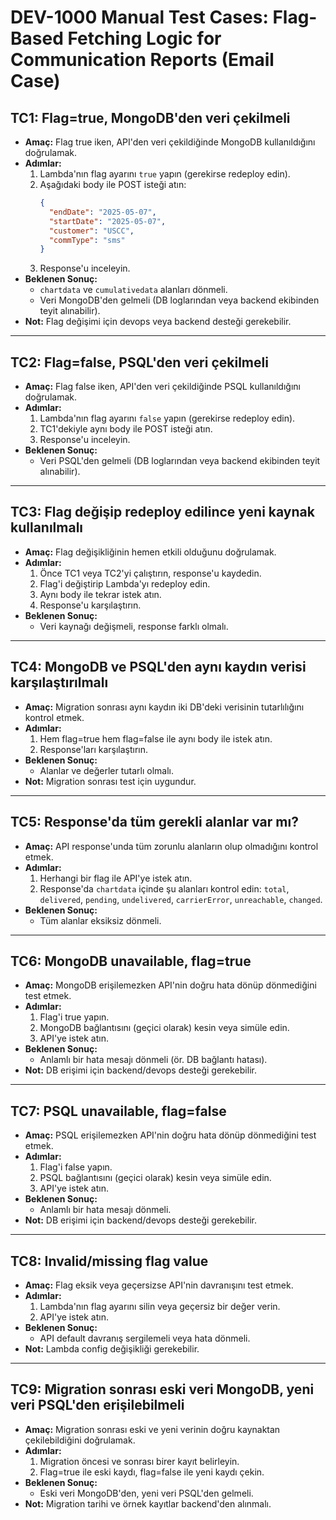 # DEV-1000 Manual Test Cases: Flag-Based Fetching Logic for Communication Reports (Email Case)

## TC1: Flag=true, MongoDB'den veri çekilmeli
- **Amaç:** Flag true iken, API'den veri çekildiğinde MongoDB kullanıldığını doğrulamak.
- **Adımlar:**
  1. Lambda'nın flag ayarını `true` yapın (gerekirse redeploy edin).
  2. Aşağıdaki body ile POST isteği atın:
     ```json
     {
       "endDate": "2025-05-07",
       "startDate": "2025-05-07",
       "customer": "USCC",
       "commType": "sms"
     }
     ```
  3. Response'u inceleyin.
- **Beklenen Sonuç:**
  - `chartdata` ve `cumulativedata` alanları dönmeli.
  - Veri MongoDB'den gelmeli (DB loglarından veya backend ekibinden teyit alınabilir).
- **Not:** Flag değişimi için devops veya backend desteği gerekebilir.

---

## TC2: Flag=false, PSQL'den veri çekilmeli
- **Amaç:** Flag false iken, API'den veri çekildiğinde PSQL kullanıldığını doğrulamak.
- **Adımlar:**
  1. Lambda'nın flag ayarını `false` yapın (gerekirse redeploy edin).
  2. TC1'dekiyle aynı body ile POST isteği atın.
  3. Response'u inceleyin.
- **Beklenen Sonuç:**
  - Veri PSQL'den gelmeli (DB loglarından veya backend ekibinden teyit alınabilir).

---

## TC3: Flag değişip redeploy edilince yeni kaynak kullanılmalı
- **Amaç:** Flag değişikliğinin hemen etkili olduğunu doğrulamak.
- **Adımlar:**
  1. Önce TC1 veya TC2'yi çalıştırın, response'u kaydedin.
  2. Flag'i değiştirip Lambda'yı redeploy edin.
  3. Aynı body ile tekrar istek atın.
  4. Response'u karşılaştırın.
- **Beklenen Sonuç:**
  - Veri kaynağı değişmeli, response farklı olmalı.

---

## TC4: MongoDB ve PSQL'den aynı kaydın verisi karşılaştırılmalı
- **Amaç:** Migration sonrası aynı kaydın iki DB'deki verisinin tutarlılığını kontrol etmek.
- **Adımlar:**
  1. Hem flag=true hem flag=false ile aynı body ile istek atın.
  2. Response'ları karşılaştırın.
- **Beklenen Sonuç:**
  - Alanlar ve değerler tutarlı olmalı.
- **Not:** Migration sonrası test için uygundur.

---

## TC5: Response'da tüm gerekli alanlar var mı?
- **Amaç:** API response'unda tüm zorunlu alanların olup olmadığını kontrol etmek.
- **Adımlar:**
  1. Herhangi bir flag ile API'ye istek atın.
  2. Response'da `chartdata` içinde şu alanları kontrol edin: `total`, `delivered`, `pending`, `undelivered`, `carrierError`, `unreachable`, `changed`.
- **Beklenen Sonuç:**
  - Tüm alanlar eksiksiz dönmeli.

---

## TC6: MongoDB unavailable, flag=true
- **Amaç:** MongoDB erişilemezken API'nin doğru hata dönüp dönmediğini test etmek.
- **Adımlar:**
  1. Flag'i true yapın.
  2. MongoDB bağlantısını (geçici olarak) kesin veya simüle edin.
  3. API'ye istek atın.
- **Beklenen Sonuç:**
  - Anlamlı bir hata mesajı dönmeli (ör. DB bağlantı hatası).
- **Not:** DB erişimi için backend/devops desteği gerekebilir.

---

## TC7: PSQL unavailable, flag=false
- **Amaç:** PSQL erişilemezken API'nin doğru hata dönüp dönmediğini test etmek.
- **Adımlar:**
  1. Flag'i false yapın.
  2. PSQL bağlantısını (geçici olarak) kesin veya simüle edin.
  3. API'ye istek atın.
- **Beklenen Sonuç:**
  - Anlamlı bir hata mesajı dönmeli.
- **Not:** DB erişimi için backend/devops desteği gerekebilir.

---

## TC8: Invalid/missing flag value
- **Amaç:** Flag eksik veya geçersizse API'nin davranışını test etmek.
- **Adımlar:**
  1. Lambda'nın flag ayarını silin veya geçersiz bir değer verin.
  2. API'ye istek atın.
- **Beklenen Sonuç:**
  - API default davranış sergilemeli veya hata dönmeli.
- **Not:** Lambda config değişikliği gerekebilir.

---

## TC9: Migration sonrası eski veri MongoDB, yeni veri PSQL'den erişilebilmeli
- **Amaç:** Migration sonrası eski ve yeni verinin doğru kaynaktan çekilebildiğini doğrulamak.
- **Adımlar:**
  1. Migration öncesi ve sonrası birer kayıt belirleyin.
  2. Flag=true ile eski kaydı, flag=false ile yeni kaydı çekin.
- **Beklenen Sonuç:**
  - Eski veri MongoDB'den, yeni veri PSQL'den gelmeli.
- **Not:** Migration tarihi ve örnek kayıtlar backend'den alınmalı. 